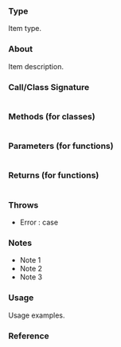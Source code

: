 ### Type

Item type.

### About

Item description.

### Call/Class Signature

```typescript
```

### Methods (for classes)

```typescript
```

### Parameters (for functions)

```typescript
```

### Returns (for functions)

```typescript
```

### Throws

- Error : case

### Notes

- Note 1
- Note 2
- Note 3

### Usage

Usage examples.

### Reference
